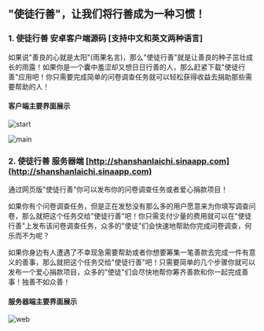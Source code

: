       
      
## "使徒行善"，让我们将行善成为一种习惯！

### 1. 使徒行善 安卓客户端源码 [支持中文和英文两种语言]

如果说"善良的心就是太阳"(雨果名言)，那么"使徒行善"就是让善良的种子茁壮成长的雨露！如果你是一个囊中羞涩却又想日日行善的人，那么赶紧下载"使徒行善"应用吧！你只需要完成简单的问卷调查任务就可以轻松获得收益去捐助那些需要帮助的人！

#### 客户端主要界面展示

![start](http://shanshanlaichi.qiniudn.com/startpages.jpg)

![main](http://shanshanlaichi.qiniudn.com/main.jpg)

### 2. 使徒行善 服务器端  [http://shanshanlaichi.sinaapp.com](http://shanshanlaichi.sinaapp.com)

通过网页版"使徒行善"你可以发布你的问卷调查任务或者爱心捐款项目！

如果你有个问卷调查任务，但是正在发愁没有那么多的用户愿意来为你填写调查问卷，那么就把这个任务交给"使徒行善"吧！你只需支付少量的费用就可以在"使徒行善"上发布该问卷调查任务，众多的"使徒"们会快速地帮助你完成问卷调查，何乐而不为呢？

如果你身边有人遭遇了不幸现急需要帮助或者你想要筹集一笔善款去完成一件有意义的善事，那么就把这个任务交给"使徒行善"吧！只需要简单的几个步骤你就可以发布一个爱心捐款项目，众多的"使徒"们会尽快地帮你筹齐善款和你一起完成善事！独善不如众善！

#### 服务器端主要界面展示

![web](http://shanshanlaichi.qiniudn.com/web.png)

